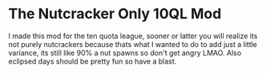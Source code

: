 # The Nutcracker Only 10QL Mod

I made this mod for the ten quota league, sooner or latter you will realize its not purely nutcrackers because thats what I wanted to do to add just a little variance, its still like 90% a nut spawns so don't get angry LMAO. Also eclipsed days should be pretty fun so have a blast.
